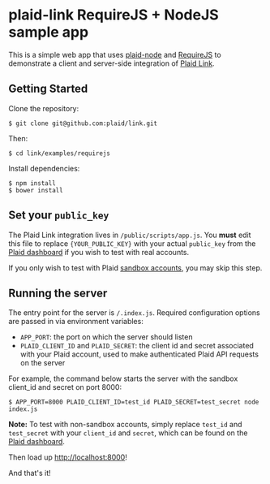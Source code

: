 # plaid-link RequireJS + NodeJS sample app

This is a simple web app that uses [plaid-node][2] and [RequireJS][6] to demonstrate a client and server-side integration of [Plaid Link][3].

## Getting Started

Clone the repository:

```console
$ git clone git@github.com:plaid/link.git
```

Then:

```console
$ cd link/examples/requirejs
```

Install dependencies:

```console
$ npm install
$ bower install
```

## Set your `public_key`

The Plaid Link integration lives in `/public/scripts/app.js`.  You **must** edit this file to replace `{YOUR_PUBLIC_KEY}` with your actual `public_key` from the [Plaid dashboard][4] if you wish to test with real accounts.

If you only wish to test with Plaid [sandbox accounts][5], you may skip this step.

## Running the server

The entry point for the server is `/.index.js`.  Required configuration options are passed in via environment variables:

- `APP_PORT`: the port on which the server should listen
- `PLAID_CLIENT_ID` and `PLAID_SECRET`: the client id and secret associated with your Plaid account, used to make authenticated Plaid API requests on the server

For example, the command below starts the server with the sandbox client_id and secret on port 8000:

```console
$ APP_PORT=8000 PLAID_CLIENT_ID=test_id PLAID_SECRET=test_secret node index.js
```

**Note:** To test with non-sandbox accounts, simply replace `test_id` and `test_secret` with your `client_id` and `secret`, which can be found on the [Plaid dashboard][4].

Then load up <http://localhost:8000>!

And that's it!

[1]: http://expressjs.com
[2]: https://github.com/plaid/plaid-node
[3]: https://github.com/plaid/link
[4]: https://dashboard.plaid.com/
[5]: https://plaid.com/docs/api#sandbox
[6]: http://requirejs.org/
